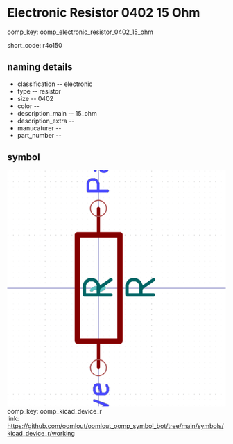 # Electronic Resistor 0402 15 Ohm
oomp_key: oomp_electronic_resistor_0402_15_ohm  

short_code: r4o150
## naming details
* classification -- electronic
* type -- resistor
* size -- 0402
* color -- 
* description_main -- 15_ohm
* description_extra -- 
* manucaturer -- 
* part_number -- 



## symbol

![](symbol/0/working/working_600.png)  
oomp_key: oomp_kicad_device_r  
link: https://github.com/oomlout/oomlout_oomp_symbol_bot/tree/main/symbols/kicad_device_r/working  

